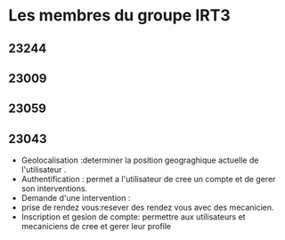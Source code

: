 # Les membres du groupe IRT3
## 23244
## 23009
## 23059
## 23043


* Geolocalisation :determiner la position geograghique actuelle de l'utilisateur .
* Authentification : permet a l'utilisateur de cree un compte et de gerer son interventions.
* Demande d'une intervention :
* prise de rendez vous:resever des rendez vous avec des mecanicien.
* Inscription et gesion de compte: permettre aux utilisateurs et mecaniciens de cree et     gerer leur profile 